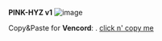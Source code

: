 **PINK-HYZ v1**
![image](https://github.com/hyz-3/themes/assets/121250506/af892fdb-59c1-43d8-8a58-bd3f225ac4c1)

Copy&Paste for **Vencord**:
.
[click n' copy me](https://raw.githubusercontent.com/hyz-3/themes/main/pink-hyz.css)

